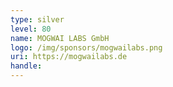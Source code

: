 ```yaml
---
type: silver
level: 80
name: MOGWAI LABS GmbH
logo: /img/sponsors/mogwailabs.png
uri: https://mogwailabs.de
handle: 
---
```


